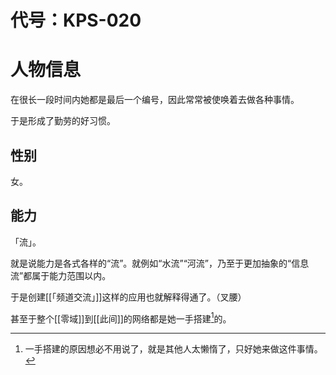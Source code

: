 # 代号：KPS-020

# 人物信息

在很长一段时间内她都是最后一个编号，因此常常被使唤着去做各种事情。

于是形成了勤劳的好习惯。

## 性别

女。

## 能力

「流」。

就是说能力是各式各样的“流”。就例如“水流”“河流”，乃至于更加抽象的“信息流”都属于能力范围以内。

于是创建[[「频道交流」]]这样的应用也就解释得通了。（叉腰）

甚至于整个[[零域]]到[[此间]]的网络都是她一手搭建[^1]的。

[^1]:一手搭建的原因想必不用说了，就是其他人太懒惰了，只好她来做这件事情。